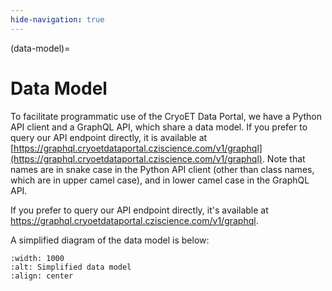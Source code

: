 ```yaml
---
hide-navigation: true
---
```


(data-model)=
# Data Model

To facilitate programmatic use of the CryoET Data Portal, we have a Python API client and a GraphQL API, which share a data model. If you prefer to query our API endpoint directly, it is available at [https://graphql.cryoetdataportal.cziscience.com/v1/graphql](https://graphql.cryoetdataportal.cziscience.com/v1/graphql). Note that names are in snake case in the Python API client (other than class names, which are in upper camel case), and in lower camel case in the GraphQL API.

If you prefer to query our API endpoint directly, it's available at https://graphql.cryoetdataportal.cziscience.com/v1/graphql.

A simplified diagram of the data model is below:

```{image} _static/img/data_model.png
:width: 1000
:alt: Simplified data model
:align: center
```
